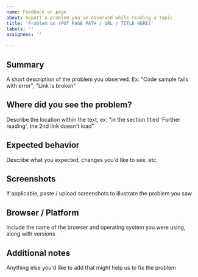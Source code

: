 ```yaml
---
name: Feedback on page
about: Report a problem you've observed while reading a topic
title: 'Problem on (PUT PAGE PATH / URL / TITLE HERE)'
labels: ''
assignees: ''

---
```


## Summary
A short description of the problem you observed. Ex: "Code sample fails with error", "Link is broken"

## Where did you see the problem?

Describe the location within the text, ex: "in the section titled 'Further reading', the 2nd link doesn't load"

## Expected behavior
Describe what you expected, changes you'd like to see, etc.

## Screenshots
If applicable, paste / upload screenshots to illustrate the problem you saw

## Browser / Platform
Include the name of the browser and operating system you were using, along with versions

## Additional notes
Anything else you'd like to add that might help us to fix the problem
